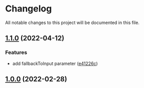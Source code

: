 # Changelog

All notable changes to this project will be documented in this file.

## [1.1.0](https://github.com/RealShadowNova/property-helpers/compare/v1.0.1...v1.1.0) (2022-04-12)

### Features

- add fallbackToInput parameter ([e41226c](https://github.com/RealShadowNova/property-helpers/commit/e41226cadfdfa74615238f8da88f2558b911c934))

## [1.0.0](https://github.com/RealShadowNova/property-helpers/tree/v1.0.0) (2022-02-28)
